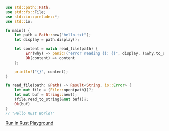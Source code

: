 ```rust
use std::path::Path;
use std::fs::File;
use std::io::prelude::*;
use std::io;

fn main() {
    let path = Path::new("hello.txt");
    let display = path.display(); 

    let content = match read_file(path) {
         Err(why) => panic!("error reading {}: {}", display, (&why.to_string())),
         Ok(content) => content
    };

    println!("{}", content);
}

fn read_file(path: &Path) -> Result<String, io::Error> {
    let mut file = (File::open(path))?;
    let mut buf = String::new();
    (file.read_to_string(&mut buf))?;
    Ok(buf)
}
// "Hello Rust World!" 
```
[Run in Rust Playground](https://play.rust-lang.org/?version=stable&mode=debug&edition=2021&gist=99085e83d676298e0136362e0db64bc1&version=stable)
